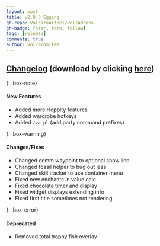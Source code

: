 ```yaml
---
layout: post
title: v2.9.3 Egging
gh-repo: Volcaronitee1/VolcAddons
gh-badge: [star, fork, follow]
tags: [release]
comments: true
author: Volcaronitee
---
```


## [Changelog](https://github.com/Volcaronitee1/VolcAddons/releases/tag/2.9.3) (download by clicking [here](https://github.com/Volcaronitee1/VolcAddons/releases/tag/2.9.3))

{: .box-note}
#### New Features
- Added more Hoppity features
- Added wardrobe hotkeys
- Added `/va pl` (add party command prefixes)

{: .box-warning}
#### Changes/Fixes
- Changed comm waypoint to optional show line
- Changed fossil helper to bug out less
- Changed skill tracker to use container menu
- Fixed new enchants in value calc
- Fixed chocolate timer and display
- Fixed widget displays extending info
- Fixed first title sometimes not rendering

{: .box-error}
#### Deprecated
- Removed total trophy fish overlay
